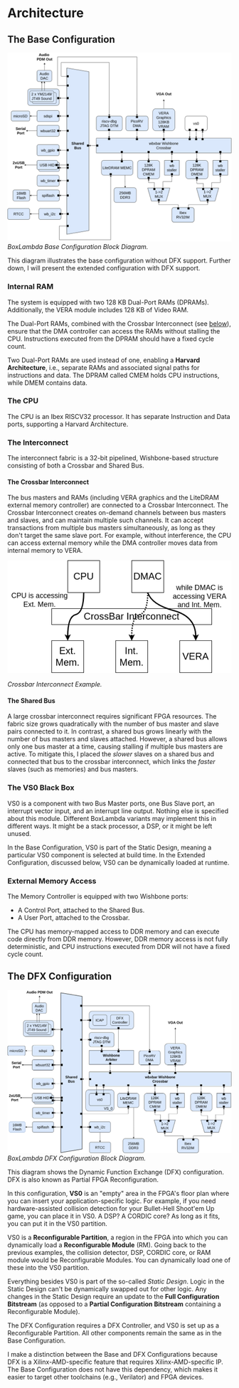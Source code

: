 # Architecture

## The Base Configuration

![Base Configuration Block Diagram](assets/Arch_Diagram_NoDFX.png)
*BoxLambda Base Configuration Block Diagram.*

This diagram illustrates the base configuration without DFX support. Further down, I will present the extended configuration with DFX support.

### Internal RAM

The system is equipped with two 128 KB Dual-Port RAMs (DPRAMs). Additionally, the VERA module includes 128 KB of Video RAM.

The Dual-Port RAMs, combined with the Crossbar Interconnect (see [below](#the-crossbar-interconnect)), ensure that the DMA controller can access the RAMs without stalling the CPU. Instructions executed from the DPRAM should have a fixed cycle count.

Two Dual-Port RAMs are used instead of one, enabling a **Harvard Architecture**, i.e., separate RAMs and associated signal paths for instructions and data. The DPRAM called CMEM holds CPU instructions, while DMEM contains data.

### The CPU

The CPU is an Ibex RISCV32 processor. It has separate Instruction and Data ports, supporting a Harvard Architecture.

### The Interconnect

The interconnect fabric is a 32-bit pipelined, Wishbone-based structure consisting of both a Crossbar and Shared Bus.

#### The Crossbar Interconnect

The bus masters and RAMs (including VERA graphics and the LiteDRAM external memory controller) are connected to a Crossbar Interconnect. The Crossbar Interconnect creates on-demand channels between bus masters and slaves, and can maintain multiple such channels. It can accept transactions from multiple bus masters simultaneously, as long as they don't target the same slave port. For example, without interference, the CPU can access external memory while the DMA controller moves data from internal memory to VERA.

![Crossbar Example](assets/CrossBarExample.png)

*Crossbar Interconnect Example.*

#### The Shared Bus

A large crossbar interconnect requires significant FPGA resources. The fabric size grows quadratically with the number of bus master and slave pairs connected to it. In contrast, a shared bus grows linearly with the number of bus masters and slaves attached. However, a shared bus allows only one bus master at a time, causing stalling if multiple bus masters are active. To mitigate this, I placed the *slower* slaves on a shared bus and connected that bus to the crossbar interconnect, which links the *faster* slaves (such as memories) and bus masters.

### The VS0 Black Box

VS0 is a component with two Bus Master ports, one Bus Slave port, an interrupt vector input, and an interrupt line output. Nothing else is specified about this module. Different BoxLambda variants may implement this in different ways. It might be a stack processor, a DSP, or it might be left unused.

In the Base Configuration, VS0 is part of the Static Design, meaning a particular VS0 component is selected at build time. In the Extended Configuration, discussed below, VS0 can be dynamically loaded at runtime.

### External Memory Access

The Memory Controller is equipped with two Wishbone ports:

- A Control Port, attached to the Shared Bus.
- A User Port, attached to the Crossbar.

The CPU has memory-mapped access to DDR memory and can execute code directly from DDR memory. However, DDR memory access is not fully deterministic, and CPU instructions executed from DDR will not have a fixed cycle count.

## The DFX Configuration

![DFX Configuration Block Diagram](assets/Arch_Diagram_DFX.png)
*BoxLambda DFX Configuration Block Diagram.*

This diagram shows the Dynamic Function Exchange (DFX) configuration. DFX is also known as Partial FPGA Reconfiguration.

In this configuration, **VS0** is an "empty" area in the FPGA's floor plan where you can insert your application-specific logic. For example, if you need hardware-assisted collision detection for your Bullet-Hell Shoot'em Up game, you can place it in VS0. A DSP? A CORDIC core? As long as it fits, you can put it in the VS0 partition.

VS0 is a **Reconfigurable Partition**, a region in the FPGA into which you can dynamically load a **Reconfigurable Module** (RM). Going back to the previous examples, the collision detector, DSP, CORDIC core, or RAM module would be Reconfigurable Modules. You can dynamically load one of these into the VS0 partition.

Everything besides VS0 is part of the so-called *Static Design*. Logic in the Static Design can't be dynamically swapped out for other logic. Any changes in the Static Design require an update to the **Full Configuration Bitstream** (as opposed to a **Partial Configuration Bitstream** containing a Reconfigurable Module).

The DFX Configuration requires a DFX Controller, and VS0 is set up as a Reconfigurable Partition. All other components remain the same as in the Base Configuration.

I make a distinction between the Base and DFX Configurations because DFX is a Xilinx-AMD-specific feature that requires Xilinx-AMD-specific IP. The Base Configuration does not have this dependency, which makes it easier to target other toolchains (e.g., Verilator) and FPGA devices.
